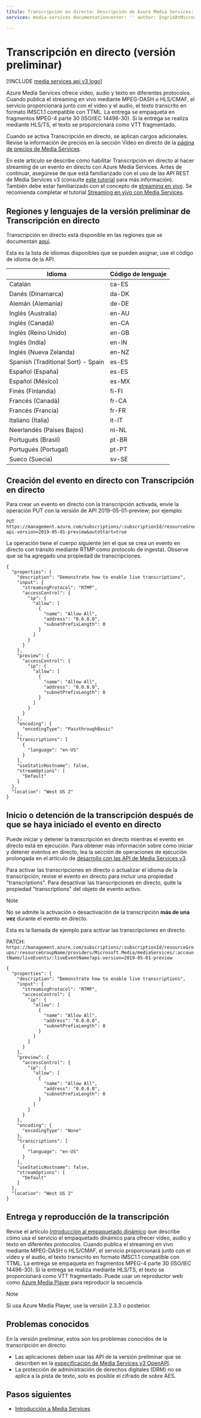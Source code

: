 ```yaml
---
título: Transcripción en directo: Descripción de Azure Media Services: Más información sobre la transcripción en directo de Azure Media Services.  
services: media-services documentationcenter: '' author: IngridAtMicrosoft manager: femila editor: '' ms.service: media-services ms.workload: media ms.tgt_pltfrm: na ms.devlang: ne ms.topic: how-to ms.date: 08/31/2020 ms.author: inhenkel

---
```


# <a name="live-transcription-preview"></a>Transcripción en directo (versión preliminar)

[!INCLUDE [media services api v3 logo](./includes/v3-hr.md)]

Azure Media Services ofrece vídeo, audio y texto en diferentes protocolos. Cuando publica el streaming en vivo mediante MPEG-DASH o HLS/CMAF, el servicio proporcionará junto con el vídeo y el audio, el texto transcrito en formato IMSC1.1 compatible con TTML. La entrega se empaqueta en fragmentos MPEG-4 parte 30 (ISO/IEC 14496-30). Si la entrega se realiza mediante HLS/TS, el texto se proporcionará como VTT fragmentado.

Cuando se activa Transcripción en directo, se aplican cargos adicionales. Revise la información de precios en la sección Vídeo en directo de la [página de precios de Media Services](https://azure.microsoft.com/pricing/details/media-services/).

En este artículo se describe cómo habilitar Transcripción en directo al hacer streaming de un evento en directo con Azure Media Services. Antes de continuar, asegúrese de que está familiarizado con el uso de las API REST de Media Services v3 (consulte [este tutorial](stream-files-tutorial-with-rest.md) para más información). También debe estar familiarizado con el concepto de [streaming en vivo](stream-live-streaming-concept.md). Se recomienda completar el tutorial [Streaming en vivo con Media Services](stream-live-tutorial-with-api.md).

## <a name="live-transcription-preview-regions-and-languages"></a>Regiones y lenguajes de la versión preliminar de Transcripción en directo

Transcripción en directo está disponible en las regiones que se documentan [aquí](azure-clouds-regions.md).

Esta es la lista de idiomas disponibles que se pueden asignar, use el código de idioma de la API.

| Idioma | Código de lenguaje |
| -------- | ------------- |
| Catalán  | ca-ES |
| Danés (Dinamarca) | da-DK |
| Alemán (Alemania) | de-DE |
| Inglés (Australia) | en-AU |
| Inglés (Canadá) | en-CA |
| Inglés (Reino Unido) | en-GB |
| Inglés (India) | en-IN |
| Inglés (Nueva Zelanda) | en-NZ |
| Spanish (Traditional Sort) - Spain | es-ES |
| Español (España) | es-ES |
| Español (México) | es-MX |
| Finés (Finlandia) | fi-FI |
| Francés (Canadá) | fr-CA |
| Francés (Francia) | fr-FR |
| Italiano (Italia) | it-IT |
| Neerlandés (Países Bajos) | nl-NL |
| Portugués (Brasil) | pt-BR |
| Portugués (Portugal) | pt-PT |
| Sueco (Suecia) | sv-SE |

## <a name="create-the-live-event-with-live-transcription"></a>Creación del evento en directo con Transcripción en directo

Para crear un evento en directo con la transcripción activada, envíe la operación PUT con la versión de API 2019-05-01-preview; por ejemplo:

```
PUT https://management.azure.com/subscriptions/:subscriptionId/resourceGroups/:resourceGroupName/providers/Microsoft.Media/mediaServices/:accountName/liveEvents/:liveEventName?api-version=2019-05-01-preview&autoStart=true 
```

La operación tiene el cuerpo siguiente (en el que se crea un evento en directo con tránsito mediante RTMP como protocolo de ingesta). Observe que se ha agregado una propiedad de transcripciones.

```
{
  "properties": {
    "description": "Demonstrate how to enable live transcriptions",
    "input": {
      "streamingProtocol": "RTMP",
      "accessControl": {
        "ip": {
          "allow": [
            {
              "name": "Allow All",
              "address": "0.0.0.0",
              "subnetPrefixLength": 0
            }
          ]
        }
      }
    },
    "preview": {
      "accessControl": {
        "ip": {
          "allow": [
            {
              "name": "Allow All",
              "address": "0.0.0.0",
              "subnetPrefixLength": 0
            }
          ]
        }
      }
    },
    "encoding": {
      "encodingType": "PassthroughBasic"
    },
    "transcriptions": [
      {
        "language": "en-US"
      }
    ],
    "useStaticHostname": false,
    "streamOptions": [
      "Default"
    ]
  },
  "location": "West US 2"
}
```

## <a name="start-or-stop-transcription-after-the-live-event-has-started"></a>Inicio o detención de la transcripción después de que se haya iniciado el evento en directo

Puede iniciar y detener la transcripción en directo mientras el evento en directo está en ejecución. Para obtener más información sobre cómo iniciar y detener eventos en directo, lea la sección de operaciones de ejecución prolongada en el artículo de [desarrollo con las API de Media Services v3](media-services-apis-overview.md#long-running-operations).

Para activar las transcripciones en directo o actualizar el idioma de la transcripción, revise el evento en directo para incluir una propiedad "transcriptions". Para desactivar las transcripciones en directo, quite la propiedad "transcriptions" del objeto de evento activo.  

> [!NOTE]
> No se admite la activación o desactivación de la transcripción **más de una vez** durante el evento en directo.

Esta es la llamada de ejemplo para activar las transcripciones en directo.

PATCH: ```https://management.azure.com/subscriptions/:subscriptionId/resourceGroups/:resourceGroupName/providers/Microsoft.Media/mediaServices/:accountName/liveEvents/:liveEventName?api-version=2019-05-01-preview```

```
{
  "properties": {
    "description": "Demonstrate how to enable live transcriptions", 
    "input": {
      "streamingProtocol": "RTMP",
      "accessControl": {
        "ip": {
          "allow": [
            {
              "name": "Allow All",
              "address": "0.0.0.0",
              "subnetPrefixLength": 0
            }
          ]
        }
      }
    },
    "preview": {
      "accessControl": {
        "ip": {
          "allow": [
            {
              "name": "Allow All",
              "address": "0.0.0.0",
              "subnetPrefixLength": 0
            }
          ]
        }
      }
    },
    "encoding": {
      "encodingType": "None"
    },
    "transcriptions": [
      {
        "language": "en-US"
      }
    ],
    "useStaticHostname": false,
    "streamOptions": [
      "Default"
    ]
  },
  "location": "West US 2"
}
```

## <a name="transcription-delivery-and-playback"></a>Entrega y reproducción de la transcripción

Revise el artículo [Introducción al empaquetado dinámico](encode-dynamic-packaging-concept.md#to-prepare-your-source-files-for-delivery) que describe cómo usa el servicio el empaquetado dinámico para ofrecer vídeo, audio y texto en diferentes protocolos. Cuando publica el streaming en vivo mediante MPEG-DASH o HLS/CMAF, el servicio proporcionará junto con el vídeo y el audio, el texto transcrito en formato IMSC1.1 compatible con TTML. La entrega se empaqueta en fragmentos MPEG-4 parte 30 (ISO/IEC 14496-30). Si la entrega se realiza mediante HLS/TS, el texto se proporcionará como VTT fragmentado. Puede usar un reproductor web como [Azure Media Player](player-use-azure-media-player-how-to.md) para reproducir la secuencia.  

> [!NOTE]
> Si usa Azure Media Player, use la versión 2.3.3 o posterior.

## <a name="known-issues"></a>Problemas conocidos

En la versión preliminar, estos son los problemas conocidos de la transcripción en directo:

- Las aplicaciones deben usar las API de la versión preliminar que se describen en la [especificación de Media Services v3 OpenAPI](https://github.com/Azure/azure-rest-api-specs/blob/master/specification/mediaservices/resource-manager/Microsoft.Media/preview/2019-05-01-preview/streamingservice.json).
- La protección de administración de derechos digitales (DRM) no se aplica a la pista de texto, solo es posible el cifrado de sobre AES.

## <a name="next-steps"></a>Pasos siguientes

* [Introducción a Media Services](media-services-overview.md)
